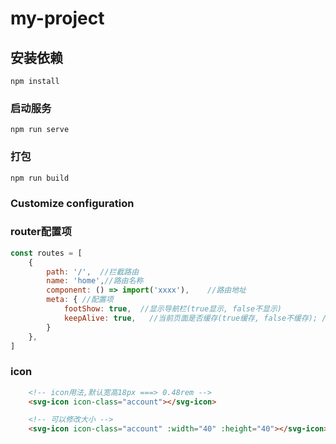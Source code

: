 # my-project

## 安装依赖
```
npm install
```

### 启动服务
```
npm run serve
```

### 打包
```
npm run build
```

### Customize configuration


### router配置项
```js
const routes = [
    {
        path: '/',  //拦截路由
        name: 'home',//路由名称
        component: () => import('xxxx'),    //路由地址
        meta: { //配置项
            footShow: true,  //显示导航栏(true显示, false不显示)
            keepAlive: true,   //当前页面是否缓存(true缓存, false不缓存); //默认不缓存
        }
    },
]
```

### icon
```html
    <!-- icon用法,默认宽高18px ===> 0.48rem -->
    <svg-icon icon-class="account"></svg-icon>

    <!-- 可以修改大小 -->
    <svg-icon icon-class="account" :width="40" :height="40"></svg-icon>
```
